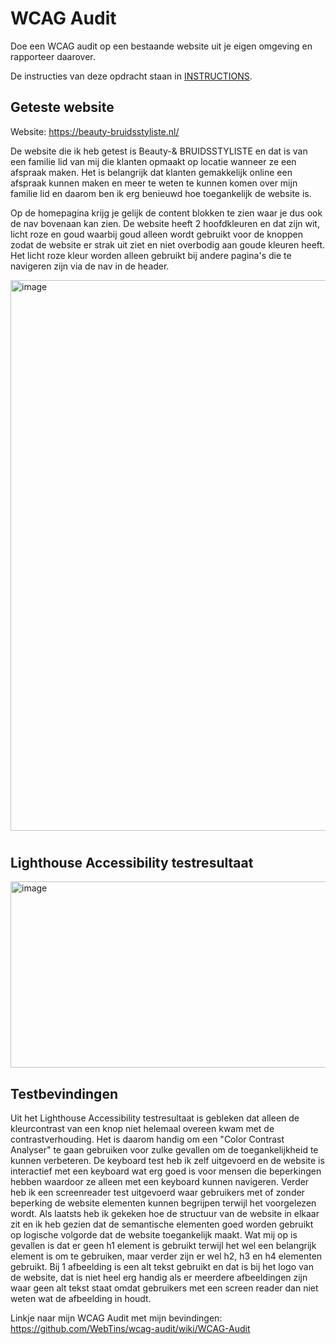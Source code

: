 # WCAG Audit 

Doe een WCAG audit op een bestaande website uit je eigen omgeving en rapporteer daarover.

De instructies van deze opdracht staan in [INSTRUCTIONS](https://github.com/fdnd-task/wcag-audit/blob/main/docs/INSTRUCTIONS.md).


## Geteste website

Website: https://beauty-bruidsstyliste.nl/

De website die ik heb getest is Beauty-& BRUIDSSTYLISTE en dat is van een familie lid van mij die klanten opmaakt op locatie wanneer ze een afspraak maken. Het is belangrijk dat klanten gemakkelijk online een afspraak kunnen maken en meer te weten te kunnen komen over mijn familie lid en daarom ben ik erg benieuwd hoe toegankelijk de website is.

Op de homepagina krijg je gelijk de content blokken te zien waar je dus ook de nav bovenaan kan zien. De website heeft 2 hoofdkleuren en dat zijn wit, licht roze en goud waarbij goud alleen wordt gebruikt voor de knoppen zodat de website er strak uit ziet en niet overbodig aan goude kleuren heeft. Het licht roze kleur worden alleen gebruikt bij andere pagina's die te navigeren zijn via de nav in de header.

<img width="1899" height="881" alt="image" src="https://github.com/user-attachments/assets/f81351af-8a65-4246-99f1-db31695e89e7" />

#

## Lighthouse Accessibility testresultaat

<img width="809" height="298" alt="image" src="https://github.com/user-attachments/assets/fa06452e-4314-4fcc-919e-13e9a51a4c34" />

## Testbevindingen

Uit het Lighthouse Accessibility testresultaat is gebleken dat alleen de kleurcontrast van een knop niet helemaal overeen kwam met de contrastverhouding. Het is daarom handig om een "Color Contrast Analyser" te gaan gebruiken voor zulke gevallen om de toegankelijkheid te kunnen verbeteren. De keyboard test heb ik zelf uitgevoerd en de website is interactief met een keyboard wat erg goed is voor mensen die beperkingen hebben waardoor ze alleen met een keyboard kunnen navigeren. Verder heb ik een screenreader test uitgevoerd waar gebruikers met of zonder beperking de website elementen kunnen begrijpen terwijl het voorgelezen wordt. Als laatsts heb ik gekeken hoe de structuur van de website in elkaar zit en ik heb gezien dat de semantische elementen goed worden gebruikt op logische volgorde dat de website toegankelijk maakt. Wat mij op is gevallen is dat er geen h1 element is gebruikt terwijl het wel een belangrijk element is om te gebruiken, maar verder zijn er wel h2, h3 en h4 elementen gebruikt. Bij 1 afbeelding is een alt tekst gebruikt en dat is bij het logo van de website, dat is niet heel erg handig als er meerdere afbeeldingen zijn waar geen alt tekst staat omdat gebruikers met een screen reader dan niet weten wat de afbeelding in houdt.

Linkje naar mijn WCAG Audit met mijn bevindingen: https://github.com/WebTins/wcag-audit/wiki/WCAG-Audit
